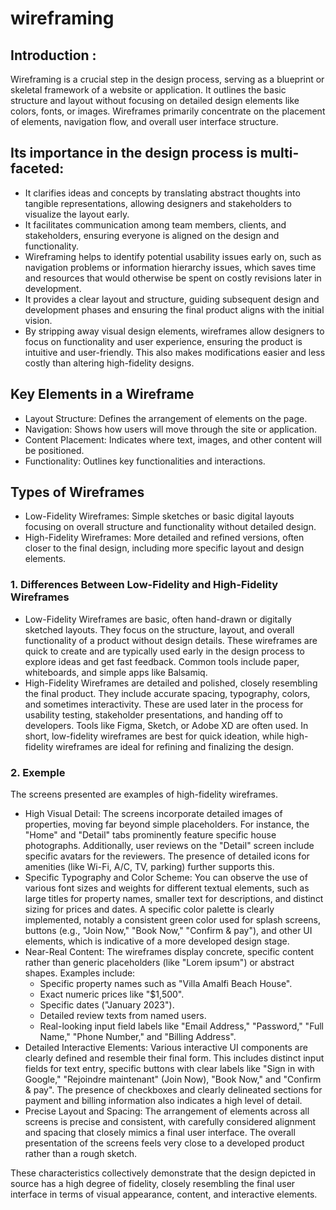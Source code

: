 # wireframing
## Introduction : 

Wireframing is a crucial step in the design process, serving as a blueprint or skeletal framework of a website or application. It outlines the basic structure and layout without focusing on detailed design elements like colors, fonts, or images. Wireframes primarily concentrate on the placement of elements, navigation flow, and overall user interface structure.

## Its importance in the design process is multi-faceted:

* It clarifies ideas and concepts by translating abstract thoughts into tangible representations, allowing designers and stakeholders to visualize the layout early.
* It facilitates communication among team members, clients, and stakeholders, ensuring everyone is aligned on the design and functionality.
* Wireframing helps to identify potential usability issues early on, such as navigation problems or information hierarchy issues, which saves time and resources that would otherwise be spent on costly revisions later in development.
* It provides a clear layout and structure, guiding subsequent design and development phases and ensuring the final product aligns with the initial vision.
* By stripping away visual design elements, wireframes allow designers to focus on functionality and user experience, ensuring the product is intuitive and user-friendly. This also makes modifications easier and less costly than altering high-fidelity designs.

## Key Elements in a Wireframe
* Layout Structure: Defines the arrangement of elements on the page.
* Navigation: Shows how users will move through the site or application.
* Content Placement: Indicates where text, images, and other content will be positioned.
* Functionality: Outlines key functionalities and interactions.

## Types of Wireframes

* Low-Fidelity Wireframes: Simple sketches or basic digital layouts focusing on overall structure and functionality without detailed design.
* High-Fidelity Wireframes: More detailed and refined versions, often closer to the final design, including more specific layout and design elements.

### 1. Differences Between Low-Fidelity and High-Fidelity Wireframes

* Low-Fidelity Wireframes are basic, often hand-drawn or digitally sketched layouts. They focus on the structure, layout, and overall functionality of a product without design details. These wireframes are quick to create and are typically used early in the design process to explore ideas and get fast feedback. Common tools include paper, whiteboards, and simple apps like Balsamiq.
* High-Fidelity Wireframes are detailed and polished, closely resembling the final product. They include accurate spacing, typography, colors, and sometimes interactivity. These are used later in the process for usability testing, stakeholder presentations, and handing off to developers. Tools like Figma, Sketch, or Adobe XD are often used.
In short, low-fidelity wireframes are best for quick ideation, while high-fidelity wireframes are ideal for refining and finalizing the design.

### 2. Exemple

The screens presented are examples of high-fidelity wireframes.

* High Visual Detail: The screens incorporate detailed images of properties, moving far beyond simple placeholders. For instance, the "Home" and "Detail" tabs prominently feature specific house photographs. Additionally, user reviews on the "Detail" screen include specific avatars for the reviewers. The presence of detailed icons for amenities (like Wi-Fi, A/C, TV, parking) further supports this.
* Specific Typography and Color Scheme: You can observe the use of various font sizes and weights for different textual elements, such as large titles for property names, smaller text for descriptions, and distinct sizing for prices and dates. A specific color palette is clearly implemented, notably a consistent green color used for splash screens, buttons (e.g., "Join Now," "Book Now," "Confirm & pay"), and other UI elements, which is indicative of a more developed design stage.
* Near-Real Content: The wireframes display concrete, specific content rather than generic placeholders (like "Lorem ipsum") or abstract shapes. Examples include:
   - Specific property names such as "Villa Amalfi Beach House".
   - Exact numeric prices like "$1,500".
   - Specific dates ("January 2023").
   - Detailed review texts from named users.
   - Real-looking input field labels like "Email Address," "Password," "Full Name," "Phone Number," and "Billing Address".
* Detailed Interactive Elements: Various interactive UI components are clearly defined and resemble their final form. This includes distinct input fields for text entry, specific buttons with clear labels like "Sign in with Google," "Rejoindre maintenant" (Join Now), "Book Now," and "Confirm & pay". The presence of checkboxes and clearly delineated sections for payment and billing information also indicates a high level of detail.
* Precise Layout and Spacing: The arrangement of elements across all screens is precise and consistent, with carefully considered alignment and spacing that closely mimics a final user interface. The overall presentation of the screens feels very close to a developed product rather than a rough sketch.

These characteristics collectively demonstrate that the design depicted in source has a high degree of fidelity, closely resembling the final user interface in terms of visual appearance, content, and interactive elements.
